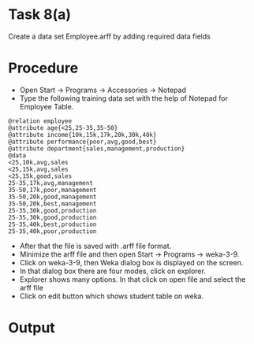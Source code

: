 # Task 8(a)
Create a data set Employee.arff by adding required data fields
# Procedure
- Open Start → Programs → Accessories → Notepad
- Type the following training data set with the help of Notepad for Employee Table.
```
@relation employee
@attribute age{<25,25-35,35-50}
@attribute income{10k,15k,17k,20k,30k,40k}
@attribute performance{poor,avg,good,best}
@attribute department{sales,management,production}
@data
<25,10k,avg,sales
<25,15k,avg,sales
<25,15k,good,sales
25-35,17k,avg,management
35-50,17k,poor,management
35-50,20k,good,management
35-50,20k,best,management
25-35,30k,good,production
25-35,30k,good,production
25-35,40k,best,production
25-35,40k,poor,production
```
- After that the file is saved with .arff file format.
- Minimize the arff file and then open Start -> Programs -> weka-3-9.
- Click on weka-3-9, then Weka dialog box is displayed on the screen.
- In that dialog box there are four modes, click on explorer.
- Explorer shows many options. In that click on open file and select the arff file
- Click on edit button which shows student table on weka.
# Output
